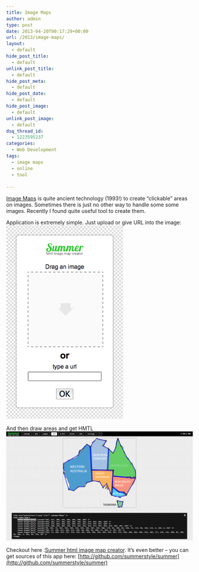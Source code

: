 ```yaml
---
title: Image Maps
author: admin
type: post
date: 2013-04-20T00:17:29+00:00
url: /2013/image-maps/
layout:
  - default
hide_post_title:
  - default
unlink_post_title:
  - default
hide_post_meta:
  - default
hide_post_date:
  - default
hide_post_image:
  - default
unlink_post_image:
  - default
dsq_thread_id:
  - 1223595237
categories:
  - Web Development
tags:
  - image maps
  - online
  - tool

---
```

[Image Maps](http://en.wikipedia.org/wiki/Image_maps) is quite ancient technology (1993!) to create &#8220;clickable&#8221; areas on images. Sometimes there is just no other way to handle some some images. Recently I found quite useful tool to create them.

<!--more-->

  
Application is extremely simple. Just upload or give URL into the image:  
![summer-image-map](images/uploads/2013/04/summer-image-map.png)

And then draw areas and get HMTL  
![Summer-html-image-map-creator.png](images/uploads/2013/04/Summer-html-image-map-creator.png)

Checkout here :[Summer html image map creator](http://summerstyle.github.io/summer/). It&#8217;s even better &#8211; you can get sources of this app here: [http://github.com/summerstyle/summer](http://github.com/summerstyle/summer)